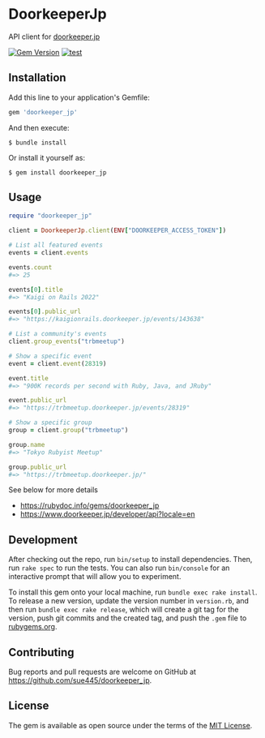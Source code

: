 # DoorkeeperJp

API client for [doorkeeper.jp](https://www.doorkeeper.jp/) 

[![Gem Version](https://badge.fury.io/rb/doorkeeper_jp.svg)](https://badge.fury.io/rb/doorkeeper_jp)
[![test](https://github.com/sue445/doorkeeper_jp/actions/workflows/test.yml/badge.svg)](https://github.com/sue445/doorkeeper_jp/actions/workflows/test.yml)

## Installation

Add this line to your application's Gemfile:

```ruby
gem 'doorkeeper_jp'
```

And then execute:

    $ bundle install

Or install it yourself as:

    $ gem install doorkeeper_jp

## Usage
```ruby
require "doorkeeper_jp"

client = DoorkeeperJp.client(ENV["DOORKEEPER_ACCESS_TOKEN"])

# List all featured events
events = client.events

events.count
#=> 25

events[0].title
#=> "Kaigi on Rails 2022"

events[0].public_url
#=> "https://kaigionrails.doorkeeper.jp/events/143638"

# List a community's events
client.group_events("trbmeetup")

# Show a specific event
event = client.event(28319)

event.title
#=> "900K records per second with Ruby, Java, and JRuby"

event.public_url
#=> "https://trbmeetup.doorkeeper.jp/events/28319"

# Show a specific group
group = client.group("trbmeetup")

group.name
#=> "Tokyo Rubyist Meetup"

group.public_url
#=> "https://trbmeetup.doorkeeper.jp/"
```

See below for more details

* https://rubydoc.info/gems/doorkeeper_jp
* https://www.doorkeeper.jp/developer/api?locale=en

## Development

After checking out the repo, run `bin/setup` to install dependencies. Then, run `rake spec` to run the tests. You can also run `bin/console` for an interactive prompt that will allow you to experiment.

To install this gem onto your local machine, run `bundle exec rake install`. To release a new version, update the version number in `version.rb`, and then run `bundle exec rake release`, which will create a git tag for the version, push git commits and the created tag, and push the `.gem` file to [rubygems.org](https://rubygems.org).

## Contributing

Bug reports and pull requests are welcome on GitHub at https://github.com/sue445/doorkeeper_jp.

## License

The gem is available as open source under the terms of the [MIT License](https://opensource.org/licenses/MIT).
